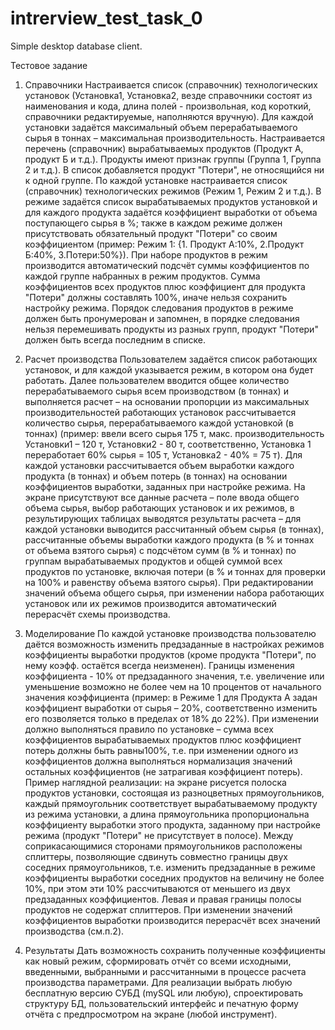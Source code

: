 # intrerview_test_task_0
Simple desktop database client.

Тестовое задание

1. Справочники
Настраивается список (справочник) технологических установок (Установка1, Установка2, везде справочники состоят из наименования и кода, длина полей - произвольная, код короткий, справочники редактируемые, наполняются вручную).
Для каждой установки задаётся максимальный объем перерабатываемого сырья в тоннах – максимальная производительность.
Настраивается перечень (справочник) вырабатываемых продуктов (Продукт А, продукт Б и т.д.).
Продукты имеют признак группы (Группа 1, Группа 2 и т.д.).
В список добавляется продукт "Потери", не относящийся ни к одной группе.
По каждой установке настраивается список (справочник) технологических режимов (Режим 1, Режим 2 и т.д.). В режиме задаётся список вырабатываемых продуктов установкой и для каждого продукта задаётся коэффициент выработки от объема поступающего сырья в %; также в каждом режиме должен присутствовать обязательный продукт "Потери" со своим коэффициентом (пример: Режим 1: {1. Продукт А:10%, 2.Продукт Б:40%, 3.Потери:50%}).
При наборе продуктов в режим производится автоматический подсчёт суммы коэффициентов по каждой группе набранных в режим продуктов. Сумма коэффициентов всех продуктов плюс коэффициент для продукта "Потери" должны составлять 100%, иначе нельзя сохранить настройку режима. Порядок следования продуктов в режиме должен быть пронумерован и запомнен, в порядке следования нельзя перемешивать продукты из разных групп, продукт "Потери" должен быть всегда последним в списке.

2. Расчет производства
Пользователем задаётся список работающих установок, и для каждой указывается режим, в котором она будет работать. Далее пользователем вводится общее количество перерабатываемого сырья всем производством (в тоннах) и выполняется расчет – на основании пропорции из максимальных производительностей работающих установок рассчитывается количество сырья, перерабатываемого каждой установкой (в тоннах) (пример: ввели всего сырья 175 т, макс. производительность Установки1 – 120 т, Установки2 - 80 т, соответственно, Установка 1 переработает 60% сырья = 105 т, Установка2 - 40% = 75 т).
Для каждой установки рассчитывается объем выработки каждого продукта (в тоннах) и объем потерь (в тоннах) на основании коэффициентов выработки, заданных при настройке режима. На экране присутствуют все данные расчета – поле ввода общего объема сырья, выбор работающих установок и их режимов, в результирующих таблицах выводятся результаты расчета – для каждой установки выводится рассчитанный объем сырья (в тоннах), рассчитанные объемы выработки каждого продукта (в % и тоннах от объема взятого сырья) с подсчётом сумм (в % и тоннах) по группам вырабатываемых продуктов и общей суммой всех продуктов по установке, включая потери (в % и тоннах для проверки на 100% и равенству объема взятого сырья).
При редактировании значений объема общего сырья, при изменении набора работающих установок или их режимов производится автоматический перерасчёт схемы производства.

3. Моделирование
По каждой установке производства пользователю даётся возможность изменить предзаданные в настройках
режимов коэффициенты выработки продуктов (кроме продукта "Потери", по нему коэфф. остаётся всегда неизменен). Границы изменения коэффициента - 10% от предзаданного значения, т.е. увеличение или уменьшение возможно не более чем на 10 процентов от начального значения коэффициента (пример: в Режиме 1 для Продукта А задан коэффициент выработки от сырья – 20%, соответственно изменить его позволяется только в пределах от 18% до 22%). При изменении должно выполняться правило по установке – сумма всех коэффициентов вырабатываемых продуктов плюс коэффициент потерь должны быть равны100%, т.е. при изменении одного из коэффициентов должна выполняться нормализация значений остальных коэффициентов (не затрагивая коэффициент потерь).
Пример наглядной реализации: на экране рисуется полоска продуктов установки, состоящая из разноцветных прямоугольников, каждый прямоугольник соответствует вырабатываемому продукту из режима установки, а длина прямоугольника пропорциональна коэффициенту выработки этого продукта, заданному при настройке режима (продукт "Потери" не присутствует в полосе). Между соприкасающимися сторонами прямоугольников расположены сплиттеры, позволяющие сдвинуть совместно границы двух соседних прямоугольников, т.е. изменить предзаданные в режиме коэффициенты выработки соседних продуктов на величину не более 10%, при этом эти 10% рассчитываются от меньшего из двух предзаданных коэффициентов. Левая и правая границы полосы продуктов не содержат сплиттеров. При изменении значений коэффициентов выработки производится перерасчёт всех значений производства (см.п.2).

4. Результаты
Дать возможность сохранить полученные коэффициенты как новый режим, сформировать отчёт со всеми исходными, введенными, выбранными и рассчитанными в процессе расчета производства параметрами.
Для реализации выбрать любую бесплатную версию СУБД (mySQL или любую), спроектировать структуру БД, пользовательский интерфейс и печатную форму отчёта с предпросмотром на экране (любой инструмент).
